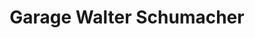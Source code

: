 ---
title: "Garage Walter Schumacher"
url: /porrentruy/garage-walter-schumacher/
shop: Autowerkstatt
---